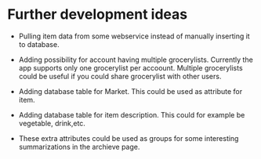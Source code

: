 # Further development ideas

* Pulling item data from some webservice instead of manually inserting it to database.

* Adding possibility for account having multiple grocerylists. Currently the app supports only one grocerylist per accoount. Multiple grocerylists could be useful if you could share grocerylist with other users.

* Adding database table for Market. This could be used as attribute for item.

* Adding database table for item description. This could for example be vegetable, drink,etc.

* These extra attributes could be used as groups for some interesting summarizations in the archieve page.
